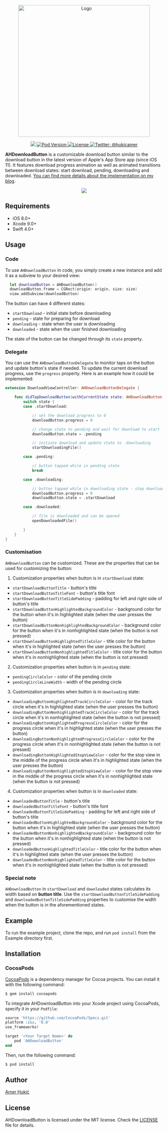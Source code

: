 <p align="center">
<img src="https://raw.githubusercontent.com/amerhukic/AHDownloadButton/master/Logo.png" width="420" max-width="80%" alt="Logo" />
</p>

<p align="center">
    <img src="https://img.shields.io/badge/Swift-4.2-orange.svg" />
    <a href="https://cocoapods.org/pods/AHDownloadButton">
        <img src="https://img.shields.io/cocoapods/v/AHDownloadButton.svg?style=flat" alt="Pod Version">
    </a>
    <a href="">
        <img src="https://img.shields.io/badge/Licence-MIT-green.svg" alt="License">
    </a>
    <a href="https://twitter.com/hukicamer">
        <img src="https://img.shields.io/badge/contact-%40hukicamer-blue.svg?style=flat" alt="Twitter: @hukicamer" />
    </a>
</p>

**AHDownloadButton** is a customizable download button similar to the download button in the latest version of Apple's App Store app (since iOS 11).
It features download progress animation as well as animated transitions between download states: start download, pending, downloading and downloaded. [You can find more details about the implementation on my blog](https://amerhukic.com/replicating-app-store-download-button).

<p align="center"><img src="https://raw.githubusercontent.com/amerhukic/AHDownloadButton/master/Demo.gif"/>
</p>

## Requirements

- iOS 8.0+
- Xcode 9.0+
- Swift 4.0+

## Usage

### Code
To use `AHDownloadButton` in code, you simply create a new instance and add it as a subview to your desired view:
```swift
  let downloadButton = AHDownloadButton()
  downloadButton.frame = CGRect(origin: origin, size: size)
  view.addSubview(downloadButton)
```
The button can have 4 different states:
- `startDownload` - initial state before downloading
- `pending` - state for preparing for download
- `downloading` - state when the user is downloading
- `downloaded` - state when the user finished downloading

The state of the button can be changed through its `state` property.

### Delegate
You can use the `AHDownloadButtonDelegate` to monitor taps on the button and update button's state if needed. To update the current download progress, use the `progress` property. Here is an example how it could be implemented:  

```swift
extension DownloadViewController: AHDownloadButtonDelegate {

    func didTapDownloadButton(withCurrentState state: AHDownloadButton.State) {
        switch state {
        case .startDownload:

            // set the download progress to 0
            downloadButton.progress = 0

            // change state to pending and wait for download to start
            downloadButton.state = .pending

            // initiate download and update state to .downloading
            startDownloadingFile()

        case .pending:

            // button tapped while in pending state
            break

        case .downloading:

            // button tapped while in downloading state - stop downloading
            downloadButton.progress = 0
            downloadButton.state = .startDownload

        case .downloaded:

            // file is downloaded and can be opened
            openDownloadedFile()

        }
    }
}
```

### Customisation

`AHDownloadButton` can be customized. These are the properties that can be used for customizing the button:

1. Customization properties when button is in `startDownload` state:

  - `startDownloadButtonTitle` - button's title
  - `startDownloadButtonTitleFont` - button's title font
  - `startDownloadButtonTitleSidePadding` - padding for left and right side of button's title
  - `startDownloadButtonHighlightedBackgroundColor` - background color for the button when it's in highlighted state (when the user presses the button)
  - `startDownloadButtonNonhighlightedBackgroundColor` - background color for the button when it's in nonhighlighted state (when the button is not pressed)
  - `startDownloadButtonHighlightedTitleColor` - title color for the button when it's in highlighted state (when the user presses the button)
  - `startDownloadButtonNonhighlightedTitleColor` - title color for the button when it's in nonhighlighted state (when the button is not pressed)


2. Customization properties when button is in `pending` state:

  - `pendingCircleColor` - color of the pending circle
  - `pendingCircleLineWidth` - width of the pending circle


3. Customization properties when button is in `downloading` state:

  - `downloadingButtonHighlightedTrackCircleColor` - color for the track circle when it's in highlighted state (when the user presses the button)
  - `downloadingButtonNonhighlightedTrackCircleColor` - color for the track circle when it's in nonhighlighted state (when the button is not pressed)
  - `downloadingButtonHighlightedProgressCircleColor` - color for the progress circle when it's in highlighted state (when the user presses the button)
  - `downloadingButtonNonhighlightedProgressCircleColor` - color for the progress circle when it's in nonhighlighted state (when the button is not pressed)
  - `downloadingButtonHighlightedStopViewColor` - color for the stop view in the middle of the progress circle when it's in highlighted state (when the user presses the button)
  - `downloadingButtonNonhighlightedStopViewColor` - color for the stop view in the middle of the progress circle when it's in nonhighlighted state (when the button is not pressed)


4. Customization properties when button is in `downloaded` state:

  - `downloadedButtonTitle` - button's title
  - `downloadedButtonTitleFont` - button's title font
  - `downloadedButtonTitleSidePadding` - padding for left and right side of button's title
  - `downloadedButtonHighlightedBackgroundColor` - background color for the button when it's in highlighted state (when the user presses the button)
  - `downloadedButtonNonhighlightedBackgroundColor` - background color for the button when it's in nonhighlighted state (when the button is not pressed)
  - `downloadedButtonHighlightedTitleColor` - title color for the button when it's in highlighted state (when the user presses the button)
  - `downloadedButtonNonhighlightedTitleColor` - title color for the button when it's in nonhighlighted state (when the button is not pressed)
  
### Special note

`AHDownloadButton` in `startDownload` and `downloaded` states calculates its width based on **button title**. Use the `startDownloadButtonTitleSidePadding` and `downloadedButtonTitleSidePadding` properties to customise the width when the button is in the aforementioned states.

## Example

To run the example project, clone the repo, and run `pod install` from the Example directory first.

## Installation

### CocoaPods

[CocoaPods](https://cocoapods.org) is a dependency manager for Cocoa projects. You can install it with the following command:

```bash
$ gem install cocoapods
```

To integrate AHDownloadButton into your Xcode project using CocoaPods, specify it in your `Podfile`:

```ruby
source 'https://github.com/CocoaPods/Specs.git'
platform :ios, '8.0'
use_frameworks!

target '<Your Target Name>' do
    pod 'AHDownloadButton'
end
```

Then, run the following command:

```bash
$ pod install
```

## Author

[Amer Hukić](https://amerhukic.com)

## License

AHDownloadButton is licensed under the MIT license. Check the [LICENSE](LICENSE) file for details.
